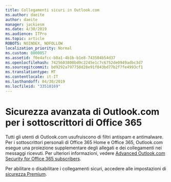 ```yaml
---
title: Collegamenti sicuri in Outlook.com
ms.author: daeite
author: daeite
manager: jackiesm
ms.date: 4/30/2019
ms.audience: ITPro
ms.topic: article
ROBOTS: NOINDEX, NOFOLLOW
localization_priority: Normal
ms.custom: 8000057
ms.assetid: f0e4afcc-b0a1-4b1b-b1e8-743504b54d37
ms.openlocfilehash: 7425603800bd9c2245e1c7c6752de0949adbc3d7
ms.sourcegitcommit: bd9292a797758d28e91f043bd77b2f7fe4993cf1
ms.translationtype: MT
ms.contentlocale: it-IT
ms.lasthandoff: 04/30/2019
ms.locfileid: "33510169"
---
```

# <a name="advanced-outlookcom-security-for-office-365-subscribers"></a>Sicurezza avanzata di Outlook.com per i sottoscrittori di Office 365

Tutti gli utenti di Outlook.com usufruiscono di filtri antispam e antimalware. Per i sottoscrittori personali di Office 365 Home e Office 365, Outlook.com esegue una proiezione supplementare degli allegati e dei collegamenti nei messaggi ricevuti. Per ulteriori informazioni, vedere [Advanced Outlook.com Security for Office 365 subscribers](https://support.office.com/article/882d2243-eab9-4545-a58a-b36fee4a46e2).

Per abilitare o disabilitare i collegamenti sicuri, accedere alle impostazioni di [sicurezza Premium](https://outlook.live.com/mail/options/premium/security).